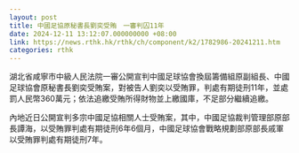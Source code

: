 ```yaml
---
layout: post
title: 中國足協原秘書長劉奕受賄　一審判囚11年
date: 2024-12-11 13:12:07.000000000 +08:00
link: https://news.rthk.hk/rthk/ch/component/k2/1782986-20241211.htm
categories: rthk
---
```


湖北省咸寧市中級人民法院一審公開宣判中國足球協會換屆籌備組原副組長、中國足球協會原秘書長劉奕受賄案，對被告人劉奕以受賄罪，判處有期徒刑11年，並處罰人民幣360萬元；依法追繳受賄所得財物並上繳國庫，不足部分繼續追繳。

內地近日公開宣判多宗中國足協相關人士受賄案，其中，中國足協裁判管理部原部長譚海，以受賄罪判處有期徒刑6年6個月，中國足球協會戰略規劃部原部長戚軍以受賄罪判處有期徒刑7年。
